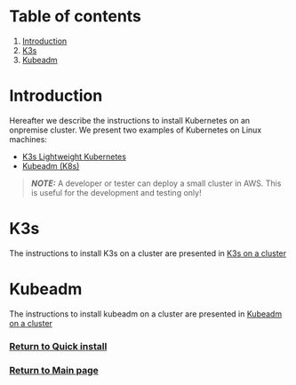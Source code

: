 # Table of contents

1. [Introduction](#introduction)
2. [K3s](#k3s)
3. [Kubeadm](#kubeadm)

# Introduction 

Hereafter we describe the instructions to install Kubernetes on an onpremise cluster. We present two examples of
Kubernetes on Linux machines:

* [K3s Lightweight Kubernetes](https://rancher.com/docs/k3s/latest/en/)
* [Kubeadm (K8s)](https://kubernetes.io/docs/setup/production-environment/tools/kubeadm/install-kubeadm/)

> **_NOTE:_** A developer or tester can deploy a small cluster in AWS. This is useful for the development and testing only!

# K3s

The instructions to install K3s on a cluster are presented in [K3s on a cluster](k3s-cluster/README.md)

# Kubeadm

The instructions to install kubeadm on a cluster are presented in [Kubeadm on a cluster](kubeadm-cluster/README.md)

### [Return to Quick install](../../../quick-deploy/localhost/README.md)
### [Return to Main page](../../../README.md)
